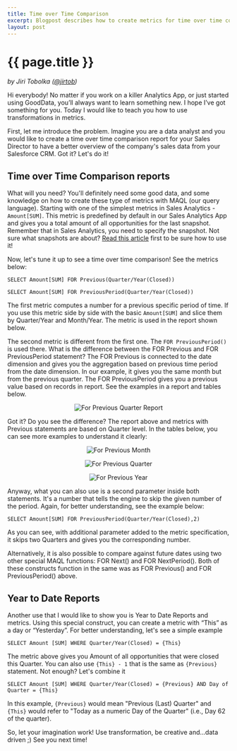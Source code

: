 ```yaml
---
title: Time over Time Comparison
excerpt: Blogpost describes how to create metrics for time over time comparison
layout: post
---
```


# {{ page.title }}

_by Jiri Tobolka ([@jirtob](http://twitter.com/jirtob))_

Hi everybody! No matter if you work on a killer Analytics App, or just started using GoodData, you’ll always want to learn something new. I hope I’ve got something for you. Today I would like to teach you how to use transformations in metrics. 

First, let me introduce the problem. Imagine you are a data analyst and you would like to create a time over time comparison report for your Sales Director to have a better overview of the company's sales data from your Salesforce CRM. Got it? Let's do it!

## Time over Time Comparison reports

What will you need? You'll definitely need some good data, and some knowledge on how to create these type of metrics with MAQL (our query language). Starting with one of the simplest metrics in Sales Analytics - `Amount[SUM]`. This metric is predefined by default in our Sales Analytics App and gives you a total amount of all opportunities for the last snapshot. Remember that in Sales Analytics, you need to specify the snapshot. Not sure what snapshots are about? [Read this article](http://developer.gooddata.com/blog/2011/07/29/Analyzing-Change/) first to be sure how to use it! 

Now, let's tune it up to see a time over time comparison! See the metrics below:

`SELECT Amount[SUM] FOR Previous(Quarter/Year(Closed))`

`SELECT Amount[SUM] FOR PreviousPeriod(Quarter/Year(Closed))`

The first metric computes a number for a previous specific period of time. If you use this metric side by side with the basic `Amount[SUM]` and slice them by Quarter/Year and Month/Year. The metric is used in the report shown below.

The second metric is different from the first one. The `FOR PreviousPeriod()` is used there. What is the difference between the FOR Previous and FOR PreviousPeriod statement? The FOR Previous is connected to the date dimension and gives you the aggregation based on previous time period from the date dimension. In our example, it gives you the same month but from the previous quarter. The FOR PreviousPeriod gives you a previous value based on records in report. See the examples in a report and tables below.

<p>
<center><img src="{{ site.root }}/images/posts/ForPreviousQuarter-report.png" alt="For Previous Quarter Report"></center>
</p>

Got it? Do you see the difference? The report above and metrics with Previous statements are based on Quarter level. In the tables below, you can see more examples to understand it clearly:

<p>
<center><img src="{{ site.root }}/images/posts/PreviousMonth.png" alt="For Previous Month"></center>
</p>

<p>
<center><img src="{{ site.root }}/images/posts/PreviousQuarter.png" alt="For Previous Quarter"></center>
</p>

<p>
<center><img src="{{ site.root }}/images/posts/PreviousYear.png" alt="For Previous Year"></center>
</p>

Anyway, what you can also use is a second parameter inside both statements. It's a number that tells the engine to skip the given number of the period. Again, for better understanding, see the example below:

`SELECT Amount[SUM] FOR PreviousPeriod(Quarter/Year(Closed),2)`

As you can see, with additional parameter added to the metric specification, it skips two Quarters and gives you the corresponding number.

Alternatively, it is also possible to compare against future dates using two other special MAQL functions: FOR Next() and FOR NextPeriod(). Both of these constructs function in the same was as FOR Previous() and FOR PreviousPeriod() above.

## Year to Date Reports

Another use that I would like to show you is Year to Date Reports and metrics. Using this special construct, you can create a metric with “This” as a day or “Yesterday”. For better understanding, let's see a simple example

`SELECT Amount [SUM] WHERE Quarter/Year(Closed) = {This}`

The metric above gives you Amount of all opportunities that were closed this Quarter. You can also use `{This} - 1` that is the same as `{Previous}` statement. Not enough? Let's combine it

`SELECT Amount [SUM] WHERE Quarter/Year(Closed) = {Previous} AND Day of Quarter = {This}`

In this example, `{Previous}` would mean "Previous (Last) Quarter" and `{This}` would refer to "Today as a numeric Day of the Quarter" (i.e., Day 62 of the quarter).

So, let your imagination work! Use transformation, be creative and...data driven ;) See you next time!
